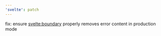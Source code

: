 ```yaml
---
'svelte': patch
---
```


fix: ensure <svelte:boundary> properly removes error content in production mode
